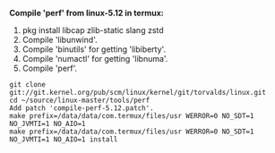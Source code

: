 **Compile 'perf' from linux-5.12 in termux:**

1. pkg install libcap zlib-static slang zstd
2. Compile 'libunwind'.
3. Compile 'binutils' for getting 'libiberty'.
4. Compile 'numactl' for getting 'libnuma'.
5. Compile 'perf'.
```
git clone git://git.kernel.org/pub/scm/linux/kernel/git/torvalds/linux.git
cd ~/source/linux-master/tools/perf
Add patch 'compile-perf-5.12.patch'.
make prefix=/data/data/com.termux/files/usr WERROR=0 NO_SDT=1 NO_JVMTI=1 NO_AIO=1
make prefix=/data/data/com.termux/files/usr WERROR=0 NO_SDT=1 NO_JVMTI=1 NO_AIO=1 install
```
